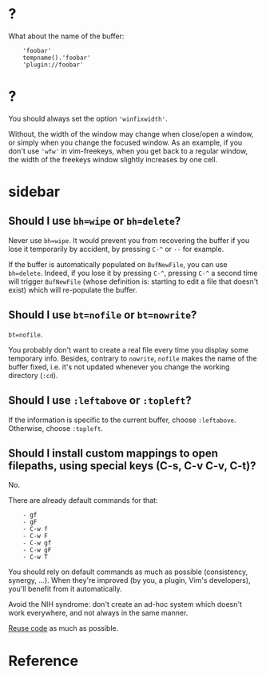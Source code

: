 # ?

What about the name of the buffer:

        'foobar'
        tempname().'foobar'
        'plugin://foobar'

# ?

You should always set the option `'winfixwidth'`.

Without, the width of the window may  change when close/open a window, or simply
when you change the focused window.
As an example, if you don't use `'wfw'`  in vim-freekeys, when you get back to a
regular window, the width of the freekeys window slightly increases by one cell.

# sidebar
## Should I use `bh=wipe` or `bh=delete`?

Never use `bh=wipe`.
It would prevent  you from recovering the  buffer if you lose  it temporarily by
accident, by pressing `C-^` or `--` for example.

If  the  buffer  is  automatically   populated  on  `BufNewFile`,  you  can  use
`bh=delete`.
Indeed, if  you lose  it by pressing  `C-^`, pressing `C-^`  a second  time will
trigger `BufNewFile` (whose definition is: starting  to edit a file that doesn't
exist) which will re-populate the buffer.

## Should I use `bt=nofile` or `bt=nowrite`?

`bt=nofile`.

You  probably don't  want to  create a  real file  every time  you display  some
temporary info.
Besides, contrary  to `nowrite`, `nofile`  makes the  name of the  buffer fixed,
i.e. it's not updated whenever you change the working directory (`:cd`).

## Should I use `:leftabove` or `:topleft`?

If the information is specific to the current buffer, choose `:leftabove`.
Otherwise, choose `:topleft`.

## Should I install custom mappings to open filepaths, using special keys (C-s, C-v C-v, C-t)?

No.

There are already default commands for that:

        - gf
        - gF
        - C-w f
        - C-w F
        - C-w gf
        - C-w gF
        - C-w T

You should rely on default commands as much as possible (consistency, synergy, ...).
When they're improved (by you, a  plugin, Vim's developers), you'll benefit from
it automatically.

Avoid  the NIH  syndrome:  don't  create an  ad-hoc  system  which doesn't  work
everywhere, and not always in the same manner.

[Reuse code][1] as much as possible.

##
# Reference

[1]: https://en.wikipedia.org/wiki/Code_reuse
